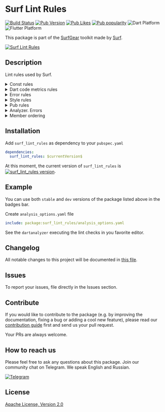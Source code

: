 # Surf Lint Rules

[![Build Status](https://shields.io/github/workflow/status/surfstudio/flutter-surf-lint-rules/Analysis?logo=github&logoColor=white)](https://github.com/surfstudio/flutter-surf-lint-rules)
[![Pub Version](https://img.shields.io/pub/v/surf_lint_rules?logo=dart&logoColor=white)](https://pub.dev/packages/surf_lint_rules)
[![Pub Likes](https://badgen.net/pub/likes/surf_lint_rules)](https://pub.dev/packages/surf_lint_rules)
[![Pub popularity](https://badgen.net/pub/popularity/surf_lint_rules)](https://pub.dev/packages/surf_lint_rules/score)
![Dart Platform](https://badgen.net/pub/dart-platform/surf_lint_rules)
![Flutter Platform](https://badgen.net/pub/flutter-platform/surf_lint_rules)

This package is part of the [SurfGear](https://github.com/surfstudio/SurfGear) toolkit made by [Surf](https://surf.ru).

[![Surf Lint Rules](https://i.ibb.co/D7ymVLp/Surf-Lint-Rules.png)](https://github.com/surfstudio/SurfGear)

## Description

Lint rules used by Surf. 

<details><summary>Const rules</summary><br/>
    <ul>
      <li> <a href="https://dart-lang.github.io/linter/lints/prefer_const_constructors.html">prefer_const_constructors</a> </li>
      <li> <a href="https://dart-lang.github.io/linter/lints/prefer_const_constructors_in_immutables.html">prefer_const_constructors_in_immutables</a> </li>
      <li> <a href="https://dart-lang.github.io/linter/lints/prefer_const_declarations.html">prefer_const_declarations</a> </li>
      <li> <a href="https://dart-lang.github.io/linter/lints/prefer_const_literals_to_create_immutables.html">prefer_const_literals_to_create_immutables</a> </li>
      <li> <a href="https://dart-lang.github.io/linter/lints/unnecessary_const.html">unnecessary_const</a> </li>
      <li> <a href="https://dart-lang.github.io/linter/lints/unnecessary_late.html">unnecessary_late</a> </li>
    </ul>
</details>

<details><summary>Dart code metrics rules</summary><br/>
  <ul>
    <li> <a href="https://dartcodemetrics.dev/docs/rules/flutter/always-remove-listener">always-remove-listener</a> </li>
    <li> <a href="https://dartcodemetrics.dev/docs/rules/flutter/avoid-returning-widgets">avoid-returning-widgets</a> </li>
    <li> <a href="https://dartcodemetrics.dev/docs/rules/flutter/avoid-unnecessary-setstate">avoid-unnecessary-setstate</a> </li>
    <li> <a href="https://dartcodemetrics.dev/docs/rules/common/binary-expression-operand-order">binary-expression-operand-order</a> </li>
    <li> <a href="https://dartcodemetrics.dev/docs/rules/common/no-equal-then-else">no-equal-then-else</a> </li>
    <li> <a href="https://dartcodemetrics.dev/docs/rules/common/prefer-trailing-comma">prefer-trailing-comma</a> </li>
    <li> <a href="https://dartcodemetrics.dev/docs/rules/common/avoid-passing-async-when-sync-expected">avoid-passing-async-when-sync-expected</a> </li>
    <li> <a href="https://dartcodemetrics.dev/docs/rules/common/prefer-moving-to-variable">prefer-moving-to-variable</a> </li>
    <li> <a href="https://dartcodemetrics.dev/docs/rules/common/format-comment">format-comment</a> </li>
    <li> <a href="https://dartcodemetrics.dev/docs/rules/common/prefer-async-await">prefer-async-await</a> </li>
    <li> <a href="https://dartcodemetrics.dev/docs/rules/common/avoid-missing-enum-constant-in-map">avoid-missing-enum-constant-in-map</a> </li>
    <li> <a href="https://dartcodemetrics.dev/docs/rules/common/prefer-match-file-name">prefer-match-file-name</a> </li>
    <li> <a href="https://dartcodemetrics.dev/docs/rules/common/avoid-throw-in-catch-block">avoid-throw-in-catch-block</a>  </li>
    <li> <a href="https://dartcodemetrics.dev/docs/rules/common/avoid-unused-parameters">avoid-unused-parameters</a> </li>
  </ul>
</details>

<details><summary>Error rules</summary><br/>
    <ul>
      <li> <a href="https://dart-lang.github.io/linter/lints/always_use_package_imports.html">always_use_package_imports</a> </li>
      <li> <a href="https://dart-lang.github.io/linter/lints/avoid_dynamic_calls.html">avoid_dynamic_calls</a> </li>
      <li> <a href="https://dart-lang.github.io/linter/lints/avoid_empty_else.html">avoid_empty_else</a> </li>
      <li> <a href="https://dart-lang.github.io/linter/lints/avoid_print.html">avoid_print</a> </li>
      <li> <a href="https://dart-lang.github.io/linter/lints/avoid_relative_lib_imports.html">avoid_relative_lib_imports</a> </li>
      <li> <a href="https://dart-lang.github.io/linter/lints/avoid_returning_null_for_future.html">avoid_returning_null_for_future</a> </li>
      <li> <a href="https://dart-lang.github.io/linter/lints/avoid_slow_async_io.html">avoid_slow_async_io</a> </li>
      <li> <a href="https://dart-lang.github.io/linter/lints/avoid_type_to_string.html">avoid_type_to_string</a> </li>
      <li> <a href="https://dart-lang.github.io/linter/lints/avoid_types_as_parameter_names.html">avoid_types_as_parameter_names</a> </li>
      <li> <a href="https://dart-lang.github.io/linter/lints/avoid_web_libraries_in_flutter.html">avoid_web_libraries_in_flutter</a> </li>
      <li> <a href="https://dart-lang.github.io/linter/lints/cancel_subscriptions.html">cancel_subscriptions</a> </li>
      <li> <a href="https://dart-lang.github.io/linter/lints/close_sinks.html">close_sinks</a> </li>
      <li> <a href="https://dart-lang.github.io/linter/lints/comment_references.html">comment_references</a> </li>
      <li> <a href="https://dart-lang.github.io/linter/lints/control_flow_in_finally.html">control_flow_in_finally</a> </li>
      <li> <a href="https://dart-lang.github.io/linter/lints/empty_statements.html">empty_statements</a> </li>
      <li> <a href="https://dart-lang.github.io/linter/lints/hash_and_equals.html">hash_and_equals</a> </li>
      <li> <a href="https://dart-lang.github.io/linter/lints/iterable_contains_unrelated_type.html">iterable_contains_unrelated_type</a> </li>
      <li> <a href="https://dart-lang.github.io/linter/lints/list_remove_unrelated_type.html">list_remove_unrelated_type</a> </li>
      <li> <a href="https://dart-lang.github.io/linter/lints/literal_only_boolean_expressions.html">literal_only_boolean_expressions</a> </li>
      <li> <a href="https://dart-lang.github.io/linter/lints/no_adjacent_strings_in_list.html">no_adjacent_strings_in_list</a> </li>
      <li> <a href="https://dart-lang.github.io/linter/lints/no_duplicate_case_values.html">no_duplicate_case_values</a> </li>
      <li> <a href="https://dart-lang.github.io/linter/lints/no_logic_in_create_state.html">no_logic_in_create_state</a> </li>
      <li> <a href="https://dart-lang.github.io/linter/lints/prefer_void_to_null.html">prefer_void_to_null</a> </li>
      <li> <a href="https://dart-lang.github.io/linter/lints/test_types_in_equals.html">test_types_in_equals</a> </li>
      <li> <a href="https://dart-lang.github.io/linter/lints/throw_in_finally.html">throw_in_finally</a> </li>
      <li> <a href="https://dart-lang.github.io/linter/lints/unnecessary_statements.html">unnecessary_statements</a> </li>
      <li> <a href="https://dart-lang.github.io/linter/lints/unrelated_type_equality_checks.html">unrelated_type_equality_checks</a> </li>
      <li> <a href="https://dart-lang.github.io/linter/lints/unsafe_html.html">unsafe_html</a> </li>
      <li> <a href="https://dart-lang.github.io/linter/lints/use_build_context_synchronously.html">use_build_context_synchronously</a> </li>
      <li> <a href="https://dart-lang.github.io/linter/lints/use_key_in_widget_constructors.html">use_key_in_widget_constructors</a> </li>
      <li> <a href="https://dart-lang.github.io/linter/lints/valid_regexps.html">valid_regexps</a>  </li>
    </ul>
</details>


<details><summary>Style rules</summary><br/>
    <ul>
      <li> <a href="https://dart-lang.github.io/linter/lints/always_declare_return_types.html">always_declare_return_types</a> </li>
      <li> <a href="https://dart-lang.github.io/linter/lints/always_put_required_named_parameters_first.html">always_put_required_named_parameters_first</a> </li>
      <li> <a href="https://dart-lang.github.io/linter/lints/always_require_non_null_named_parameters.html">always_require_non_null_named_parameters</a> </li>
      <li> <a href="https://dart-lang.github.io/linter/lints/annotate_overrides.html">annotate_overrides</a> </li>
      <li> <a href="https://dart-lang.github.io/linter/lints/avoid_annotating_with_dynamic.html">avoid_annotating_with_dynamic</a> </li>
      <li> <a href="https://dart-lang.github.io/linter/lints/avoid_bool_literals_in_conditional_expressions.html">avoid_bool_literals_in_conditional_expressions</a> </li>
      <li> <a href="https://dart-lang.github.io/linter/lints/avoid_catches_without_on_clauses.html">avoid_catches_without_on_clauses</a> </li>
      <li> <a href="https://dart-lang.github.io/linter/lints/avoid_catching_errors.html">avoid_catching_errors</a> </li>
      <li> <a href="https://dart-lang.github.io/linter/lints/avoid_equals_and_hash_code_on_mutable_classes.html">avoid_equals_and_hash_code_on_mutable_classes </a> </li>
      <li> <a href="https://dart-lang.github.io/linter/lints/avoid_escaping_inner_quotes.html">avoid_escaping_inner_quotes</a> </li>
      <li> <a href="https://dart-lang.github.io/linter/lints/avoid_field_initializers_in_const_classes.html">avoid_field_initializers_in_const_classes</a> </li>
      <li> <a href="https://dart-lang.github.io/linter/lints/avoid_function_literals_in_foreach_calls.html">avoid_function_literals_in_foreach_calls</a> </li>
      <li> <a href="https://dart-lang.github.io/linter/lints/avoid_implementing_value_types.html">avoid_implementing_value_types</a> </li>
      <li> <a href="https://dart-lang.github.io/linter/lints/avoid_init_to_null.html">avoid_init_to_null</a> </li>
      <li> <a href="https://dart-lang.github.io/linter/lints/avoid_js_rounded_ints.html">avoid_js_rounded_ints</a> </li>
      <li> <a href="https://dart-lang.github.io/linter/lints/avoid_multiple_declarations_per_line.html">avoid_multiple_declarations_per_line</a> </li>
      <li> <a href="https://dart-lang.github.io/linter/lints/avoid_null_checks_in_equality_operators.html">avoid_null_checks_in_equality_operators</a> </li>
      <li> <a href="https://dart-lang.github.io/linter/lints/avoid_positional_boolean_parameters.html">avoid_positional_boolean_parameters</a> </li>
      <li> <a href="https://dart-lang.github.io/linter/lints/avoid_private_typedef_functions.html">avoid_private_typedef_functions</a> </li>
      <li> <a href="https://dart-lang.github.io/linter/lints/avoid_redundant_argument_values.html">avoid_redundant_argument_values</a> </li>
      <li> <a href="https://dart-lang.github.io/linter/lints/avoid_renaming_method_parameters.html">avoid_renaming_method_parameters</a> </li>
      <li> <a href="https://dart-lang.github.io/linter/lints/avoid_return_types_on_setters.html">avoid_return_types_on_setters</a> </li>
      <li> <a href="https://dart-lang.github.io/linter/lints/avoid_returning_null.html">avoid_returning_null</a> </li>
      <li> <a href="https://dart-lang.github.io/linter/lints/avoid_returning_null_for_void.html">avoid_returning_null_for_void</a> </li>
      <li> <a href="https://dart-lang.github.io/linter/lints/avoid_returning_this.html">avoid_returning_this</a> </li>
      <li> <a href="https://dart-lang.github.io/linter/lints/avoid_setters_without_getters.html">avoid_setters_without_getters</a> </li>
      <li> <a href="https://dart-lang.github.io/linter/lints/avoid_shadowing_type_parameters.html">avoid_shadowing_type_parameters</a> </li>
      <li> <a href="https://dart-lang.github.io/linter/lints/avoid_single_cascade_in_expression_statements.html">avoid_single_cascade_in_expression_statements</a> </li>
      <li> <a href="https://dart-lang.github.io/linter/lints/avoid_types_on_closure_parameters.html">avoid_types_on_closure_parameters</a> </li>
      <li> <a href="https://dart-lang.github.io/linter/lints/avoid_unnecessary_containers.html">avoid_unnecessary_containers</a> </li>
      <li> <a href="https://dart-lang.github.io/linter/lints/avoid_unused_constructor_parameters.html">avoid_unused_constructor_parameters</a> </li>
      <li> <a href="https://dart-lang.github.io/linter/lints/avoid_void_async.html">avoid_void_async</a> </li>
      <li> <a href="https://dart-lang.github.io/linter/lints/await_only_futures">await_only_futures</a> </li>
      <li> <a href="https://dart-lang.github.io/linter/lints/camel_case_extensions">camel_case_extensions</a> </li>
      <li> <a href="https://dart-lang.github.io/linter/lints/camel_case_types">camel_case_types</a> </li>
      <li> <a href="https://dart-lang.github.io/linter/lints/cascade_invocations">cascade_invocations</a> </li>
      <li> <a href="https://dart-lang.github.io/linter/lints/constant_identifier_names">constant_identifier_names</a> </li>
      <li> <a href="https://dart-lang.github.io/linter/lints/curly_braces_in_flow_control_structures">curly_braces_in_flow_control_structures</a> </li>
      <li> <a href="https://dart-lang.github.io/linter/lints/deprecated_consistency">deprecated_consistency</a> </li>
      <li> <a href="https://dart-lang.github.io/linter/lints/directives_ordering">directives_ordering</a> </li>
      <li> <a href="https://dart-lang.github.io/linter/lints/do_not_use_environment">do_not_use_environment</a> </li>
      <li> <a href="https://dart-lang.github.io/linter/lints/empty_catches">empty_catches</a> </li>
      <li> <a href="https://dart-lang.github.io/linter/lints/empty_constructor_bodies">empty_constructor_bodies</a> </li>
      <li> <a href="https://dart-lang.github.io/linter/lints/exhaustive_cases">exhaustive_cases</a> </li>
      <li> <a href="https://dart-lang.github.io/linter/lints/file_names">file_names</a> </li>
      <li> <a href="https://dart-lang.github.io/linter/lints/implementation_imports">implementation_imports</a> </li>
      <li> <a href="https://dart-lang.github.io/linter/lints/leading_newlines_in_multiline_strings">leading_newlines_in_multiline_strings</a> </li>
      <li> <a href="https://dart-lang.github.io/linter/lints/library_names">library_names</a> </li>
      <li> <a href="https://dart-lang.github.io/linter/lints/library_prefixes">library_prefixes</a> </li>
      <li> <a href="https://dart-lang.github.io/linter/lints/missing_whitespace_between_adjacent_strings">missing_whitespace_between_adjacent_strings</a> </li>
      <li> <a href="https://dart-lang.github.io/linter/lints/no_runtimeType_toString">no_runtimeType_toString</a> </li>
      <li> <a href="https://dart-lang.github.io/linter/lints/non_constant_identifier_names">non_constant_identifier_names</a> </li>
      <li> <a href="https://dart-lang.github.io/linter/lints/null_closures">null_closures</a> </li>
      <li> <a href="https://dart-lang.github.io/linter/lints/omit_local_variable_types">omit_local_variable_types</a> </li>
      <li> <a href="https://dart-lang.github.io/linter/lints/one_member_abstracts">one_member_abstracts</a> </li>
      <li> <a href="https://dart-lang.github.io/linter/lints/only_throw_errors">only_throw_errors</a> </li>
      <li> <a href="https://dart-lang.github.io/linter/lints/overridden_fields">overridden_fields</a> </li>
      <li> <a href="https://dart-lang.github.io/linter/lints/package_api_docs">package_api_docs</a> </li>
      <li> <a href="https://dart-lang.github.io/linter/lints/parameter_assignments">parameter_assignments</a> </li>
      <li> <a href="https://dart-lang.github.io/linter/lints/prefer_adjacent_string_concatenation">prefer_adjacent_string_concatenation</a> </li>
      <li> <a href="https://dart-lang.github.io/linter/lints/prefer_asserts_in_initializer_lists">prefer_asserts_in_initializer_lists</a> </li>
      <li> <a href="https://dart-lang.github.io/linter/lints/prefer_collection_literals">prefer_collection_literals</a> </li>
      <li> <a href="https://dart-lang.github.io/linter/lints/prefer_conditional_assignment">prefer_conditional_assignment</a> </li>
      <li> <a href="https://dart-lang.github.io/linter/lints/prefer_constructors_over_static_methods">prefer_constructors_over_static_methods</a> </li>
      <li> <a href="https://dart-lang.github.io/linter/lints/prefer_contains">prefer_contains</a> </li>
      <li> <a href="https://dart-lang.github.io/linter/lints/prefer_equal_for_default_values">prefer_equal_for_default_values</a> </li>
      <li> <a href="https://dart-lang.github.io/linter/lints/prefer_final_fields">prefer_final_fields</a> </li>
      <li> <a href="https://dart-lang.github.io/linter/lints/prefer_final_in_for_each">prefer_final_in_for_each</a> </li>
      <li> <a href="https://dart-lang.github.io/linter/lints/prefer_final_locals">prefer_final_locals</a> </li>
      <li> <a href="https://dart-lang.github.io/linter/lints/prefer_for_elements_to_map_fromIterable">prefer_for_elements_to_map_fromIterable</a> </li>
      <li> <a href="https://dart-lang.github.io/linter/lints/prefer_function_declarations_over_variables">prefer_function_declarations_over_variables</a> </li>
      <li> <a href="https://dart-lang.github.io/linter/lints/prefer_generic_function_type_aliases">prefer_generic_function_type_aliases</a> </li>
      <li> <a href="https://dart-lang.github.io/linter/lints/prefer_if_elements_to_conditional_expressions">prefer_if_elements_to_conditional_expressions</a> </li>
      <li> <a href="https://dart-lang.github.io/linter/lints/prefer_if_null_operators">prefer_if_null_operators</a> </li>
      <li> <a href="https://dart-lang.github.io/linter/lints/prefer_initializing_formals">prefer_initializing_formals</a> </li>
      <li> <a href="https://dart-lang.github.io/linter/lints/prefer_inlined_adds">prefer_inlined_adds</a> </li>
      <li> <a href="https://dart-lang.github.io/linter/lints/prefer_interpolation_to_compose_strings">prefer_interpolation_to_compose_strings</a> </li>
      <li> <a href="https://dart-lang.github.io/linter/lints/prefer_is_empty">prefer_is_empty</a> </li>
      <li> <a href="https://dart-lang.github.io/linter/lints/prefer_is_not_empty">prefer_is_not_empty</a> </li>
      <li> <a href="https://dart-lang.github.io/linter/lints/prefer_is_not_operator">prefer_is_not_operator</a> </li>
      <li> <a href="https://dart-lang.github.io/linter/lints/prefer_iterable_whereType">prefer_iterable_whereType</a> </li>
      <li> <a href="https://dart-lang.github.io/linter/lints/prefer_mixin">prefer_mixin</a> </li>
      <li> <a href="https://dart-lang.github.io/linter/lints/prefer_null_aware_operators">prefer_null_aware_operators</a> </li>
      <li> <a href="https://dart-lang.github.io/linter/lints/prefer_single_quotes">prefer_single_quotes</a> </li>
      <li> <a href="https://dart-lang.github.io/linter/lints/prefer_spread_collections">prefer_spread_collections</a> </li>
      <li> <a href="https://dart-lang.github.io/linter/lints/prefer_typing_uninitialized_variables">prefer_typing_uninitialized_variables</a> </li>
      <li> <a href="https://dart-lang.github.io/linter/lints/provide_deprecation_message">provide_deprecation_message</a> </li>
      <li> <a href="https://dart-lang.github.io/linter/lints/public_member_api_docs">public_member_api_docs (set to false)</a> </li>
      <li> <a href="https://dart-lang.github.io/linter/lints/recursive_getters">recursive_getters</a> </li>
      <li> <a href="https://dart-lang.github.io/linter/lints/sized_box_for_whitespace">sized_box_for_whitespace</a> </li>
      <li> <a href="https://dart-lang.github.io/linter/lints/slash_for_doc_comments </li>
      <li> <a href="https://dart-lang.github.io/linter/lints/sort_child_properties_last">sort_child_properties_last (set to false)</a</li>
      <li> <a href="https://dart-lang.github.io/linter/lints/sort_constructors_first">sort_constructors_first (set to false)</a> </li>
      <li> <a href="https://dart-lang.github.io/linter/lints/sort_unnamed_constructors_first">sort_unnamed_constructors_first (set to false)</a> </li>
      <li> <a href="https://dart-lang.github.io/linter/lints/type_annotate_public_apis">type_annotate_public_apis</a> </li>
      <li> <a href="https://dart-lang.github.io/linter/lints/type_init_formals">type_init_formals</a> </li>
      <li> <a href="https://dart-lang.github.io/linter/lints/unawaited_futures">unawaited_futures</a> </li>
      <li> <a href="https://dart-lang.github.io/linter/lints/unnecessary_await_in_return">unnecessary_await_in_return</a> </li>
      <li> <a href="https://dart-lang.github.io/linter/lints/unnecessary_brace_in_string_interps">unnecessary_brace_in_string_interps</a> </li>
      <li> <a href="https://dart-lang.github.io/linter/lints/unnecessary_getters_setters">unnecessary_getters_setters</a> </li>
      <li> <a href="https://dart-lang.github.io/linter/lints/unnecessary_lambdas">unnecessary_lambdas</a> </li>
      <li> <a href="https://dart-lang.github.io/linter/lints/unnecessary_new">unnecessary_new</a> </li>
      <li> <a href="https://dart-lang.github.io/linter/lints/unnecessary_null_aware_assignments">unnecessary_null_aware_assignments</a> </li>
      <li> <a href="https://dart-lang.github.io/linter/lints/unnecessary_null_checks">unnecessary_null_checks</a> </li>
      <li> <a href="https://dart-lang.github.io/linter/lints/unnecessary_null_in_if_null_operators">unnecessary_null_in_if_null_operators</a> </li>
      <li> <a href="https://dart-lang.github.io/linter/lints/unnecessary_nullable_for_final_variable_declarations">unnecessary_nullable_for_final_variable_declarations</a> </li>
      <li> <a href="https://dart-lang.github.io/linter/lints/unnecessary_overrides">unnecessary_overrides</a> </li>
      <li> <a href="https://dart-lang.github.io/linter/lints/unnecessary_parenthesis">unnecessary_parenthesis</a> </li>
      <li> <a href="https://dart-lang.github.io/linter/lints/unnecessary_raw_strings">unnecessary_raw_strings</a> </li>
      <li> <a href="https://dart-lang.github.io/linter/lints/unnecessary_string_escapes">unnecessary_string_escapes</a> </li>
      <li> <a href="https://dart-lang.github.io/linter/lints/unnecessary_string_interpolations">unnecessary_string_interpolations</a> </li>
      <li> <a href="https://dart-lang.github.io/linter/lints/unnecessary_this">unnecessary_this</a> </li>
      <li> <a href="https://dart-lang.github.io/linter/lints/use_full_hex_values_for_flutter_colors">use_full_hex_values_for_flutter_colors</a> </li>
      <li> <a href="https://dart-lang.github.io/linter/lints/use_function_type_syntax_for_parameters">use_function_type_syntax_for_parameters</a> </li>
      <li> <a href="https://dart-lang.github.io/linter/lints/use_if_null_to_convert_nulls_to_bools">use_if_null_to_convert_nulls_to_bools</a> </li>
      <li> <a href="https://dart-lang.github.io/linter/lints/use_is_even_rather_than_modulo">use_is_even_rather_than_modulo</a> </li>
      <li> <a href="https://dart-lang.github.io/linter/lints/use_late_for_private_fields_and_variables">use_late_for_private_fields_and_variables</a> </li>
      <li> <a href="https://dart-lang.github.io/linter/lints/use_named_constants">use_named_constants</a> </li>
      <li> <a href="https://dart-lang.github.io/linter/lints/use_raw_strings">use_raw_strings</a> </li>
      <li> <a href="https://dart-lang.github.io/linter/lints/use_rethrow_when_possible">use_rethrow_when_possible</a> </li>
      <li> <a href="https://dart-lang.github.io/linter/lints/use_setters_to_change_properties">use_setters_to_change_properties</a> </li>
      <li> <a href="https://dart-lang.github.io/linter/lints/use_string_buffers">use_string_buffers</a> </li>
      <li> <a href="https://dart-lang.github.io/linter/lints/use_to_and_as_if_applicable">use_to_and_as_if_applicable</a> </li>
      <li> <a href="https://dart-lang.github.io/linter/lints/void_checks">void_checks</a> </li>
      <li> <a href="https://dart-lang.github.io/linter/lints/lines_longer_than_80_chars">lines_longer_than_80_chars (set to false)</a> </li>
      <li> <a href="https://dart-lang.github.io/linter/lints/flutter_style_todos">flutter_style_todos</a> </li>
      <li> <a href="https://dart-lang.github.io/linter/lints/conditional_uri_does_not_exist">conditional_uri_does_not_exist</a> </li>
      <li> <a href="https://dart-lang.github.io/linter/lints/no_leading_underscores_for_library_prefixes">no_leading_underscores_for_library_prefixes</a> </li>
      <li> <a href="https://dart-lang.github.io/linter/lints/no_leading_underscores_for_local_identifiers">no_leading_underscores_for_local_identifiers</a> </li>
      <li> <a href="https://dart-lang.github.io/linter/lints/secure_pubspec_urls">secure_pubspec_urls</a> </li>
      <li> <a href="https://dart-lang.github.io/linter/lints/sized_box_shrink_expand">sized_box_shrink_expand</a> </li>
      <li> <a href="https://dart-lang.github.io/linter/lints/use_decorated_box">use_decorated_box</a> </li>
      <li> <a href="https://dart-lang.github.io/linter/lints/use_colored_box">use_colored_box</a> </li>
      </ul>
</details>

<details><summary>Pub rules</summary><br/>
    <ul>
      <li> <a href="https://dart-lang.github.io/linter/lints/package_names.html">package_names</a> </li>
      <li> <a href="https://dart-lang.github.io/linter/lints/sort_pub_dependencies.html">sort_pub_dependencies</a> </li>
    </ul>
</details>

<details><summary>Analyzer. Errors</summary><br/>
    <ul>
      <li> <a href="https://dart-lang.github.io/linter/lints/always_use_package_imports">always_use_package_imports</a> </li>
      <li> <a href="https://dart-lang.github.io/linter/lints/avoid_dynamic_calls">avoid_dynamic_calls</a>  </li>
      <li> <a href="https://dart-lang.github.io/linter/lints/avoid_empty_else">avoid_empty_else</a> </li>
      <li> <a href="https://dart-lang.github.io/linter/lints/avoid_print">avoid_print</a> </li>
      <li> <a href="https://dart-lang.github.io/linter/lints/avoid_relative_lib_imports">avoid_relative_lib_imports</a> </li>
      <li> <a href="https://dart-lang.github.io/linter/lints/avoid_returning_null_for_future">avoid_returning_null_for_future</a> </li>
      <li> <a href="https://dart-lang.github.io/linter/lints/avoid_slow_async_io">avoid_slow_async_io</a> </li>
      <li> <a href="https://dart-lang.github.io/linter/lints/avoid_type_to_string">avoid_type_to_string</a> </li>
      <li> <a href="https://dart-lang.github.io/linter/lints/avoid_types_as_parameter_names">avoid_types_as_parameter_names</a> </li>
      <li> <a href="https://dart-lang.github.io/linter/lints/avoid_web_libraries_in_flutter">avoid_web_libraries_in_flutter</a> </li>
      <li> <a href="https://dart-lang.github.io/linter/lints/cancel_subscriptions">cancel_subscriptions</a> </li>
      <li> <a href="https://dart-lang.github.io/linter/lints/close_sinks">close_sinks</a> </li>
      <li> <a href="https://dart-lang.github.io/linter/lints/comment_references">comment_references</a> </li>
      <li> <a href="https://dart-lang.github.io/linter/lints/control_flow_in_finally">control_flow_in_finally</a> </li>
      <li> <a href="https://dart-lang.github.io/linter/lints/empty_statements">empty_statements</a> </li>
      <li> <a href="https://dart-lang.github.io/linter/lints/hash_and_equals">hash_and_equals</a> </li>
      <li> <a href="https://dart-lang.github.io/linter/lints/iterable_contains_unrelated_type">iterable_contains_unrelated_type</a> </li>
      <li> <a href="https://dart-lang.github.io/linter/lints/list_remove_unrelated_type">list_remove_unrelated_type</a> </li>
      <li> <a href="https://dart-lang.github.io/linter/lints/literal_only_boolean_expressions">literal_only_boolean_expressions</a> </li>
      <li> <a href="https://dart-lang.github.io/linter/lints/no_adjacent_strings_in_list">no_adjacent_strings_in_list</a> </li>
      <li> <a href="https://dart-lang.github.io/linter/lints/no_duplicate_case_values">no_duplicate_case_values</a> </li>
      <li> <a href="https://dart-lang.github.io/linter/lints/no_logic_in_create_state">no_logic_in_create_state</a> </li>
      <li> <a href="https://dart-lang.github.io/linter/lints/prefer_void_to_null">prefer_void_to_null</a> </li>
      <li> <a href="https://dart-lang.github.io/linter/lints/test_types_in_equals">test_types_in_equals</a> </li>
      <li> <a href="https://dart-lang.github.io/linter/lints/throw_in_finally">throw_in_finally</a> </li>
      <li> <a href="https://dart-lang.github.io/linter/lints/unnecessary_statements">unnecessary_statements</a> </li>
      <li> <a href="https://dart-lang.github.io/linter/lints/unrelated_type_equality_checks">unrelated_type_equality_checks</a> </li>
      <li> <a href="https://dart-lang.github.io/linter/lints/unsafe_html">unsafe_html</a> </li>
      <li> <a href="https://dart-lang.github.io/linter/lints/use_build_context_synchronously">use_build_context_synchronously</a> </li>
      <li> <a href="https://dart-lang.github.io/linter/lints/use_key_in_widget_constructors">use_key_in_widget_constructors</a> </li>
      <li> <a href="https://dart-lang.github.io/linter/lints/valid_regexps">valid_regexps</a> </li>
    </ul>
</details>

<details><summary>Member ordering</summary><br/>
    <ul>
      <li> <a href="https://dartcodemetrics.dev/docs/rules/common/avoid-unused-parameters">public-static-const-fields</a> </li>
      <li> <a href="https://dartcodemetrics.dev/docs/rules/common/private-static-const-fields">private-static-const-fields</a> </li>
      <li> <a href="https://dartcodemetrics.dev/docs/rules/common/public-static-final-fields">public-static-final-fields</a> </li>
      <li> <a href="https://dartcodemetrics.dev/docs/rules/common/private-static-final-fields">private-static-final-fields</a> </li>
      <li> <a href="https://dartcodemetrics.dev/docs/rules/common/public-static-fields">public-static-fields</a> </li>
      <li> <a href="https://dartcodemetrics.dev/docs/rules/common/private-static-fields">private-static-fields</a> </li>
      <li> <a href="https://dartcodemetrics.dev/docs/rules/common/public-final-fields">public-final-fields</a> </li>
      <li> <a href="https://dartcodemetrics.dev/docs/rules/common/private-final-fields">private-final-fields</a> </li>
      <li> <a href="https://dartcodemetrics.dev/docs/rules/common/public-fields">public-fields</a> </li>
      <li> <a href="https://dartcodemetrics.dev/docs/rules/common/public-getters-setters">public-getters-setters</a> </li>
      <li> <a href="https://dartcodemetrics.dev/docs/rules/common/private-fields">private-fields</a> </li>
      <li> <a href="https://dartcodemetrics.dev/docs/rules/common/private-getters-setters">private-getters-setters</a> </li>
      <li> <a href="https://dartcodemetrics.dev/docs/rules/common/constructors">constructors</a> </li>
      <li> <a href="https://dartcodemetrics.dev/docs/rules/common/named-constructors">named-constructors</a> </li>
      <li> <a href="https://dartcodemetrics.dev/docs/rules/common/factory-constructors">factory-constructors</a> </li>
      <li> <a href="https://dartcodemetrics.dev/docs/rules/common/overridden-methods">overridden-methods</a> </li>
      <li> <a href="https://dartcodemetrics.dev/docs/rules/common/public-static-methods">public-static-methods</a> </li>
      <li> <a href="https://dartcodemetrics.dev/docs/rules/common/public-methods">public-methods</a> </li>
      <li> <a href="https://dartcodemetrics.dev/docs/rules/common/protected-methods">protected-methods</a> </li>
      <li> <a href="https://dartcodemetrics.dev/docs/rules/common/private-static-methods">private-static-methods</a> </li>
      <li> <a href="https://dartcodemetrics.dev/docs/rules/common/private-methods">private-methods</a> </li>
    </ul>
</details>


## Installation

Add `surf_lint_rules` as dependency to your `pubspec.yaml`

```yaml
dependencies:
  surf_lint_rules: $currentVersion$
```

<p>At this moment, the current version of <code>surf_lint_rules</code> is <a href="https://pub.dev/packages/surf_lint_rules"><img style="vertical-align:middle;" src="https://img.shields.io/pub/v/surf_lint_rules.svg" alt="surf_lint_rules version"></a>.</p>

## Example

You can use both `stable` and `dev` versions of the package listed above in the badges bar.

Create `analysis_options.yaml` file

```yaml
include: package:surf_lint_rules/analysis_options.yaml
```

See the `dartanalyzer` executing the lint checks in you favorite editor.

## Changelog

All notable changes to this project will be documented in [this file](./CHANGELOG.md).

## Issues

To report your issues, file directly in the Issues section.

## Contribute

If you would like to contribute to the package (e.g. by improving the documentation, fixing a bug or adding a cool new feature), please read our [contribution guide](./CONTRIBUTING.md) first and send us your pull request.

Your PRs are always welcome.

## How to reach us

Please feel free to ask any questions about this package. Join our community chat on Telegram. We speak English and Russian.

[![Telegram](https://img.shields.io/badge/chat-on%20Telegram-blue.svg)](https://t.me/SurfGear)

## License

[Apache License, Version 2.0](https://www.apache.org/licenses/LICENSE-2.0)
